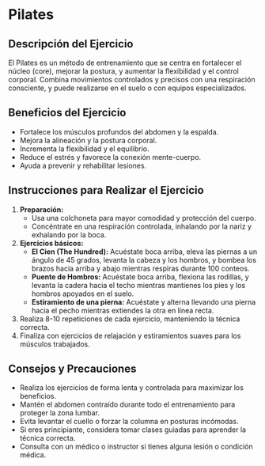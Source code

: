 # Pilates

## Descripción del Ejercicio
El Pilates es un método de entrenamiento que se centra en fortalecer el núcleo (core), mejorar la postura, y aumentar la flexibilidad y el control corporal. Combina movimientos controlados y precisos con una respiración consciente, y puede realizarse en el suelo o con equipos especializados.

## Beneficios del Ejercicio
- Fortalece los músculos profundos del abdomen y la espalda.
- Mejora la alineación y la postura corporal.
- Incrementa la flexibilidad y el equilibrio.
- Reduce el estrés y favorece la conexión mente-cuerpo.
- Ayuda a prevenir y rehabilitar lesiones.

## Instrucciones para Realizar el Ejercicio
1. **Preparación:**
   - Usa una colchoneta para mayor comodidad y protección del cuerpo.
   - Concéntrate en una respiración controlada, inhalando por la nariz y exhalando por la boca.
2. **Ejercicios básicos:**
   - **El Cien (The Hundred):** Acuéstate boca arriba, eleva las piernas a un ángulo de 45 grados, levanta la cabeza y los hombros, y bombea los brazos hacia arriba y abajo mientras respiras durante 100 conteos.
   - **Puente de Hombros:** Acuéstate boca arriba, flexiona las rodillas, y levanta la cadera hacia el techo mientras mantienes los pies y los hombros apoyados en el suelo.
   - **Estiramiento de una pierna:** Acuéstate y alterna llevando una pierna hacia el pecho mientras extiendes la otra en línea recta.
3. Realiza 8-10 repeticiones de cada ejercicio, manteniendo la técnica correcta.
4. Finaliza con ejercicios de relajación y estiramientos suaves para los músculos trabajados.

## Consejos y Precauciones
- Realiza los ejercicios de forma lenta y controlada para maximizar los beneficios.
- Mantén el abdomen contraído durante todo el entrenamiento para proteger la zona lumbar.
- Evita levantar el cuello o forzar la columna en posturas incómodas.
- Si eres principiante, considera tomar clases guiadas para aprender la técnica correcta.
- Consulta con un médico o instructor si tienes alguna lesión o condición médica.